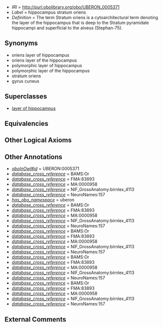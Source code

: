  * *IRI* = http://purl.obolibrary.org/obo/UBERON_0005371
 * *Label* = hippocampus stratum oriens
 * *Definition* = The term Stratum oriens is a cytoarchitectural term denoting the layer of the hippocampus that is deep to the Stratum pyramidale hippocampi and superficial to the alveus (Stephan-75).

## Synonyms

 * oriens layer of hippocampus
 * oriens layer of the hippocampus
 * polymorphic layer of hippocampus
 * polymorphic layer of the hippocampus
 * stratum oriens
 * gyrus cuneus

## Superclasses

 * [layer of hippocampus](../../UBERON/05/UBERON_0002305.md)

## Equivalencies


## Other Logical Axioms


## Other Annotations

 * *[oboInOwl#id](../../id/oboInOwl#id.md)* = UBERON:0005371
 * *[database_cross_reference](../../ef/oboInOwl#hasDbXref.md)* = BAMS:Or
 * *[database_cross_reference](../../ef/oboInOwl#hasDbXref.md)* = FMA:83893
 * *[database_cross_reference](../../ef/oboInOwl#hasDbXref.md)* = MA:0000958
 * *[database_cross_reference](../../ef/oboInOwl#hasDbXref.md)* = NIF_GrossAnatomy:birnlex_4113
 * *[database_cross_reference](../../ef/oboInOwl#hasDbXref.md)* = NeuroNames:157
 * *[has_obo_namespace](../../ce/oboInOwl#hasOBONamespace.md)* = uberon
 * *[database_cross_reference](../../ef/oboInOwl#hasDbXref.md)* = BAMS:Or
 * *[database_cross_reference](../../ef/oboInOwl#hasDbXref.md)* = FMA:83893
 * *[database_cross_reference](../../ef/oboInOwl#hasDbXref.md)* = MA:0000958
 * *[database_cross_reference](../../ef/oboInOwl#hasDbXref.md)* = NIF_GrossAnatomy:birnlex_4113
 * *[database_cross_reference](../../ef/oboInOwl#hasDbXref.md)* = NeuroNames:157
 * *[database_cross_reference](../../ef/oboInOwl#hasDbXref.md)* = BAMS:Or
 * *[database_cross_reference](../../ef/oboInOwl#hasDbXref.md)* = FMA:83893
 * *[database_cross_reference](../../ef/oboInOwl#hasDbXref.md)* = MA:0000958
 * *[database_cross_reference](../../ef/oboInOwl#hasDbXref.md)* = NIF_GrossAnatomy:birnlex_4113
 * *[database_cross_reference](../../ef/oboInOwl#hasDbXref.md)* = NeuroNames:157
 * *[database_cross_reference](../../ef/oboInOwl#hasDbXref.md)* = BAMS:Or
 * *[database_cross_reference](../../ef/oboInOwl#hasDbXref.md)* = FMA:83893
 * *[database_cross_reference](../../ef/oboInOwl#hasDbXref.md)* = MA:0000958
 * *[database_cross_reference](../../ef/oboInOwl#hasDbXref.md)* = NIF_GrossAnatomy:birnlex_4113
 * *[database_cross_reference](../../ef/oboInOwl#hasDbXref.md)* = NeuroNames:157
 * *[database_cross_reference](../../ef/oboInOwl#hasDbXref.md)* = BAMS:Or
 * *[database_cross_reference](../../ef/oboInOwl#hasDbXref.md)* = FMA:83893
 * *[database_cross_reference](../../ef/oboInOwl#hasDbXref.md)* = MA:0000958
 * *[database_cross_reference](../../ef/oboInOwl#hasDbXref.md)* = NIF_GrossAnatomy:birnlex_4113
 * *[database_cross_reference](../../ef/oboInOwl#hasDbXref.md)* = NeuroNames:157

## External Comments

